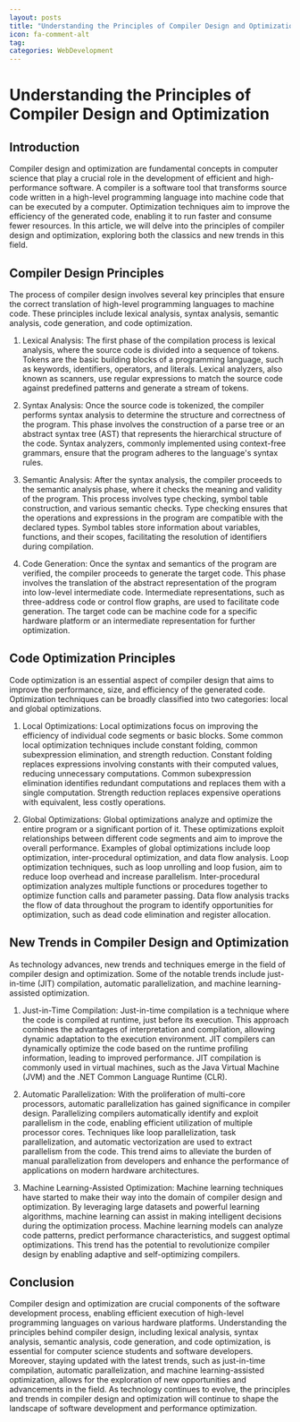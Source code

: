 ```yaml
---
layout: posts
title: "Understanding the Principles of Compiler Design and Optimization"
icon: fa-comment-alt
tag:      
categories: WebDevelopment
---
```



# Understanding the Principles of Compiler Design and Optimization

## Introduction

Compiler design and optimization are fundamental concepts in computer science that play a crucial role in the development of efficient and high-performance software. A compiler is a software tool that transforms source code written in a high-level programming language into machine code that can be executed by a computer. Optimization techniques aim to improve the efficiency of the generated code, enabling it to run faster and consume fewer resources. In this article, we will delve into the principles of compiler design and optimization, exploring both the classics and new trends in this field.

## Compiler Design Principles

The process of compiler design involves several key principles that ensure the correct translation of high-level programming languages to machine code. These principles include lexical analysis, syntax analysis, semantic analysis, code generation, and code optimization.

1. Lexical Analysis: The first phase of the compilation process is lexical analysis, where the source code is divided into a sequence of tokens. Tokens are the basic building blocks of a programming language, such as keywords, identifiers, operators, and literals. Lexical analyzers, also known as scanners, use regular expressions to match the source code against predefined patterns and generate a stream of tokens.

2. Syntax Analysis: Once the source code is tokenized, the compiler performs syntax analysis to determine the structure and correctness of the program. This phase involves the construction of a parse tree or an abstract syntax tree (AST) that represents the hierarchical structure of the code. Syntax analyzers, commonly implemented using context-free grammars, ensure that the program adheres to the language's syntax rules.

3. Semantic Analysis: After the syntax analysis, the compiler proceeds to the semantic analysis phase, where it checks the meaning and validity of the program. This process involves type checking, symbol table construction, and various semantic checks. Type checking ensures that the operations and expressions in the program are compatible with the declared types. Symbol tables store information about variables, functions, and their scopes, facilitating the resolution of identifiers during compilation.

4. Code Generation: Once the syntax and semantics of the program are verified, the compiler proceeds to generate the target code. This phase involves the translation of the abstract representation of the program into low-level intermediate code. Intermediate representations, such as three-address code or control flow graphs, are used to facilitate code generation. The target code can be machine code for a specific hardware platform or an intermediate representation for further optimization.

## Code Optimization Principles

Code optimization is an essential aspect of compiler design that aims to improve the performance, size, and efficiency of the generated code. Optimization techniques can be broadly classified into two categories: local and global optimizations.

1. Local Optimizations: Local optimizations focus on improving the efficiency of individual code segments or basic blocks. Some common local optimization techniques include constant folding, common subexpression elimination, and strength reduction. Constant folding replaces expressions involving constants with their computed values, reducing unnecessary computations. Common subexpression elimination identifies redundant computations and replaces them with a single computation. Strength reduction replaces expensive operations with equivalent, less costly operations.

2. Global Optimizations: Global optimizations analyze and optimize the entire program or a significant portion of it. These optimizations exploit relationships between different code segments and aim to improve the overall performance. Examples of global optimizations include loop optimization, inter-procedural optimization, and data flow analysis. Loop optimization techniques, such as loop unrolling and loop fusion, aim to reduce loop overhead and increase parallelism. Inter-procedural optimization analyzes multiple functions or procedures together to optimize function calls and parameter passing. Data flow analysis tracks the flow of data throughout the program to identify opportunities for optimization, such as dead code elimination and register allocation.

## New Trends in Compiler Design and Optimization

As technology advances, new trends and techniques emerge in the field of compiler design and optimization. Some of the notable trends include just-in-time (JIT) compilation, automatic parallelization, and machine learning-assisted optimization.

1. Just-in-Time Compilation: Just-in-time compilation is a technique where the code is compiled at runtime, just before its execution. This approach combines the advantages of interpretation and compilation, allowing dynamic adaptation to the execution environment. JIT compilers can dynamically optimize the code based on the runtime profiling information, leading to improved performance. JIT compilation is commonly used in virtual machines, such as the Java Virtual Machine (JVM) and the .NET Common Language Runtime (CLR).

2. Automatic Parallelization: With the proliferation of multi-core processors, automatic parallelization has gained significance in compiler design. Parallelizing compilers automatically identify and exploit parallelism in the code, enabling efficient utilization of multiple processor cores. Techniques like loop parallelization, task parallelization, and automatic vectorization are used to extract parallelism from the code. This trend aims to alleviate the burden of manual parallelization from developers and enhance the performance of applications on modern hardware architectures.

3. Machine Learning-Assisted Optimization: Machine learning techniques have started to make their way into the domain of compiler design and optimization. By leveraging large datasets and powerful learning algorithms, machine learning can assist in making intelligent decisions during the optimization process. Machine learning models can analyze code patterns, predict performance characteristics, and suggest optimal optimizations. This trend has the potential to revolutionize compiler design by enabling adaptive and self-optimizing compilers.

## Conclusion

Compiler design and optimization are crucial components of the software development process, enabling efficient execution of high-level programming languages on various hardware platforms. Understanding the principles behind compiler design, including lexical analysis, syntax analysis, semantic analysis, code generation, and code optimization, is essential for computer science students and software developers. Moreover, staying updated with the latest trends, such as just-in-time compilation, automatic parallelization, and machine learning-assisted optimization, allows for the exploration of new opportunities and advancements in the field. As technology continues to evolve, the principles and trends in compiler design and optimization will continue to shape the landscape of software development and performance optimization.